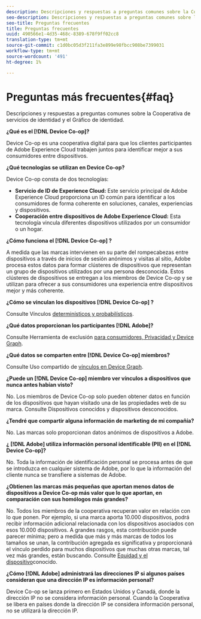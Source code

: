 ```yaml
---
description: Descripciones y respuestas a preguntas comunes sobre la Cooperativa de servicios de identidad y el Gráfico de identidad.
seo-description: Descripciones y respuestas a preguntas comunes sobre la Cooperativa de servicios de identidad y el Gráfico de identidad.
seo-title: Preguntas frecuentes
title: Preguntas frecuentes
uuid: 490566e1-4d35-468c-8389-678f9ff02cc8
translation-type: tm+mt
source-git-commit: c1d0bc05d3f211fa3e899e98fbcc908be7399031
workflow-type: tm+mt
source-wordcount: '491'
ht-degree: 1%

---
```



# Preguntas más frecuentes{#faq}

Descripciones y respuestas a preguntas comunes sobre la Cooperativa de servicios de identidad y el Gráfico de identidad.

**¿Qué es el [!DNL Device Co-op]?**

Device Co-op es una cooperativa digital para que los clientes participantes de Adobe Experience Cloud trabajen juntos para identificar mejor a sus consumidores entre dispositivos.

**¿Qué tecnologías se utilizan en Device Co-op?**

Device Co-op consta de dos tecnologías:

* **Servicio de ID de Experience Cloud:** Este servicio principal de Adobe Experience Cloud proporciona un ID común para identificar a los consumidores de forma coherente en soluciones, canales, experiencias y dispositivos.
* **Cooperación entre dispositivos de Adobe Experience Cloud:** Esta tecnología vincula diferentes dispositivos utilizados por un consumidor o un hogar.

**¿Cómo funciona el [!DNL Device Co-op] ?**

A medida que las marcas intervienen en su parte del rompecabezas entre dispositivos a través de inicios de sesión anónimos y visitas al sitio, Adobe procesa estos datos para formar clústeres de dispositivos que representan un grupo de dispositivos utilizados por una persona desconocida. Estos clústeres de dispositivos se entregan a los miembros de Device Co-op y se utilizan para ofrecer a sus consumidores una experiencia entre dispositivos mejor y más coherente.

**¿Cómo se vinculan los dispositivos [!DNL Device Co-op] ?**

Consulte Vínculos [determinísticos y probabilísticos](processes/links.md#concept-58bb7ab25f904f5f98d645e35205c931).

**¿Qué datos proporcionan los participantes [!DNL Adobe]?**

Consulte Herramienta de exclusión [para consumidores, Privacidad y Device Graph](privacy.md#concept-fa1346e6b95a484eaeafc9bebe3cd6be).

**¿Qué datos se comparten entre [!DNL Device Co-op] miembros?**

Consulte Uso compartido de [vínculos en Device Graph](processes/link-sharing.md#concept-7168053105a94649a3f092d375d79eaf).

<!--
Removed at Asa's request.
<p><b>What does <span class="keyword"> Adobe </span> see via the <span class="wintitle"> Device Graph </span>?</b> </p>
<p>Adobe can see which devices are most likely being used by the same person, using probabilistic and deterministic device graph algorithms. This match between a group of devices and a person is really two numbers that are linked to each other. One number represents a group of devices believed to belong to the same person while the other number represents a person. Adobe makes this linked device information available to consumers as well, so they can correct misinformation and/or opt-out one or all devices from the Device Co-op. </p>
-->

**¿Puede un [!DNL Device Co-op] miembro ver vínculos a dispositivos que nunca antes habían visto?**

No. Los miembros de Device Co-op solo pueden obtener datos en función de los dispositivos que hayan visitado una de las propiedades web de su marca. Consulte Dispositivos [](processes/known-device.md#concept-8e87c276819a48bfac5cef10b45216d1) conocidos y dispositivos [](processes/unknown-device.md#concept-95090d341cdc4c22ba4319d79d8f6e40)desconocidos.

**¿Tendré que compartir alguna información de marketing de mi compañía?**

No. Las marcas solo proporcionan datos anónimos de dispositivos a Adobe.

**¿ [!DNL Adobe] utiliza información personal identificable (PII) en el [!DNL Device Co-op]?**

No. Toda la información de identificación personal se procesa antes de que se introduzca en cualquier sistema de Adobe, por lo que la información del cliente nunca se transfiere a sistemas de Adobe.

**¿Obtienen las marcas más pequeñas que aportan menos datos de dispositivos a Device Co-op más valor que lo que aportan, en comparación con sus homólogos más grandes?**

No. Todos los miembros de la cooperativa recuperan valor en relación con lo que ponen. Por ejemplo, si una marca aporta 10.000 dispositivos, podrá recibir información adicional relacionada con los dispositivos asociados con esos 10.000 dispositivos. A grandes rasgos, esta contribución puede parecer mínima; pero a medida que más y más marcas de todos los tamaños se unan, la contribución agregada es significativa y proporcionará el vínculo perdido para muchos dispositivos que muchas otras marcas, tal vez más grandes, están buscando. Consulte [Equidad y el dispositivo](processes/known-device.md#section-0543188729d845d6b95db70b8b25e9f8)conocido.

**¿Cómo [!DNL Adobe] administrará las direcciones IP si algunos países consideran que una dirección IP es información personal?**

Device Co-op se lanza primero en Estados Unidos y Canadá, donde la dirección IP no se considera información personal. Cuando la Cooperativa se libera en países donde la dirección IP se considera información personal, no se utilizará la dirección IP.
